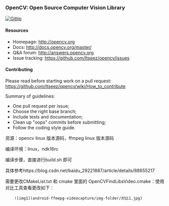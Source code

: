 ### OpenCV: Open Source Computer Vision Library

[![Gittip](http://img.shields.io/gittip/OpenCV.png)](https://www.gittip.com/OpenCV/)

#### Resources

* Homepage: <http://opencv.org>
* Docs: <http://docs.opencv.org/master/>
* Q&A forum: <http://answers.opencv.org>
* Issue tracking: <https://github.com/Itseez/opencv/issues>

#### Contributing

Please read before starting work on a pull request: <https://github.com/Itseez/opencv/wiki/How_to_contribute>

Summary of guidelines:

* One pull request per issue;
* Choose the right base branch;
* Include tests and documentation;
* Clean up "oops" commits before submitting;
* Follow the coding style guide.



资源：opencv linux 版本源码，ffmpeg linux 版本源码

编译环境：linux，ndk16rc

编译步骤，直接进行build.sh 即可

具体参考https://blog.csdn.net/baidu_29221887/article/details/88655217 

需要更改CMakeList.txt 和 cmake 里面的 OpenCVFindLibsVideo.cmake：使用对比工具查看更改如下：

        ![img1](android-ffmepg-videocapture/img-folder/对比1.jpg)
      
